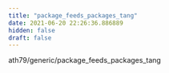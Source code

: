 ```yaml
---
title: "package_feeds_packages_tang"
date: 2021-06-20 22:26:36.886889
hidden: false
draft: false
---
```


ath79/generic/package_feeds_packages_tang

